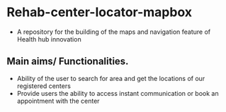 # Rehab-center-locator-mapbox
- A repository for the building of the maps and navigation feature of  Health hub innovation

## Main aims/ Functionalities.
- Ability of the user to search for area and  get the locations of our registered centers
- Provide users the ability to access instant communication or book an appointment 
with the center
